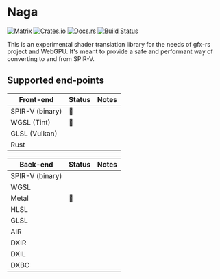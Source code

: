 # Naga

[![Matrix](https://img.shields.io/badge/Matrix-%23naga%3Amatrix.org-blueviolet.svg)](https://matrix.to/#/#naga:matrix.org)
[![Crates.io](https://img.shields.io/crates/v/naga.svg?label=naga)](https://crates.io/crates/naga)
[![Docs.rs](https://docs.rs/naga/badge.svg)](https://docs.rs/naga)
[![Build Status](https://travis-ci.org/gfx-rs/naga.svg?branch=master)](https://travis-ci.org/gfx-rs/naga)

This is an experimental shader translation library for the needs of gfx-rs project and WebGPU. It's meant to provide a safe and performant way of converting to and from SPIR-V.

## Supported end-points

Front-end       |       Status       | Notes |
--------------- | ------------------ | ----- |
SPIR-V (binary) | :construction:     |       |
WGSL (Tint)     | :construction:     |       |
GLSL (Vulkan)   |                    |       |
Rust            |                    |       |

Back-end        |       Status       | Notes |
--------------- | ------------------ | ----- |
SPIR-V (binary) |                    |       |
WGSL            |                    |       |
Metal           | :construction:     |       |
HLSL            |                    |       |
GLSL            |                    |       |
AIR             |                    |       |
DXIR            |                    |       |
DXIL            |                    |       |
DXBC            |                    |       |
